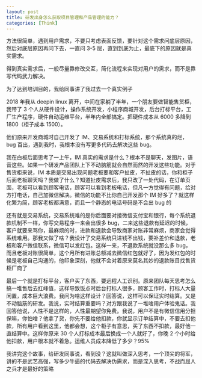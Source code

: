 ```yaml
---
layout: post
title: 研发出身怎么获取项目管理和产品管理的能力？
categories: [Think]
---
```


方法很简单，遇到用户需求，不要只考虑表面反馈，要针对这个需求问底层原因，然后对底层原因再问下去，一直问 3-5 层，直到到底为止，最底下的原因就是真实需求。

得到真实需求后，一般尽量靠修改交互，简化流程来实现对用户的需求，而不是靠写代码武力解决。

为了达到培训目的，我给同事讲了我过去一个真实例子

2018 年我从 deepin linux 离开，中间在家躺了半年，一个朋友要做智能售货柜，我带了 3 个人从硬件设计，操作系统开发，小程序商城开发，后台打标平台，工厂生产程序，硬件自动运维平台，半年内全部搞定。把硬件成本从 6000 多降到 1800（柜子成本 1500）。

他们原来开发商城时自己开发了 IM、交易系统和打标系统，那个系统真的烂，bug 百出，遇到我时，我根本没有写更多代码去解决这些 bug。

我在白板后面思考了一上午，IM 真实的需求是什么？根本不是聊天，发图片，语音这些。如果一个研发产品团队上下不动脑筋就会自然而然的开发这些功能。对于售货柜来说，IM 本质是交易出现问题老板要和客户扯皮，不扯皮的话，你和柜子后面老板聊天吗？我做了什么？知道扯皮需求后，我只改了一处代码，在订单页面，老板可以看到顾客电话，顾客可以看到老板电话，但凡一方觉得有问题，给对方打电话，自己加微信解决。微信的功能不比你自己开发那个 IM 好多了？就这样化繁为简，顾客老板都满意，而且一个静态的电话号码是不会出 bug 的

还有就是交易系统，交易系统难的是你后面要对接微信支付宝和银行，每个系统退款机制不一样，你写交易程序一来会出很多 bug，二来这些退款有延迟的时候，客户就要来骂你，最麻烦的时，进款和退款会导致商家对账非常麻烦，商家会觉得系统难用。那我又做了啥？我设计了交易系统只进钱不出钱，要补差价和退款，老板和客户微信联系，微信可以发红包。这样一来，不退款系统就没那么多 bug，而且老板对账很简单，这个月所有进账总额减去微信红包就好了，因为发红包的时候是老板自己沟通的，他印象深刻，他就不会对着原来莫名其妙的退款账目找售货柜厂商了

最后一个就是打标平台，客户买了东西，要远程人工识别。原来团队每天思考怎么搞一堆售后去扛峰值，这样导致饭点时后台打标人很多，顾客工作时，打标人大量闲置，成本巨大浪费。我问为啥这样设计？回答说，这样可以保证实时结算。又是不动脑筋的研发。我说，实时结算重要吗？对方跟我说了一堆啥用户体验鬼话。我回答他说，人性不是这样的，人性最期望你免费。我说，用户不是有微信信用分担保嘛，你怕啥？他拿了货，你先不要给他扣款，你就显示订单结算中，不要去扣他款，所有用户看到这里，他都会想，这个柜子有意思，买了东西不扣款，最好他一直结算中。这样你原来 30 个人打标成本最后换成一个人就好了，你晚 2 个小时给他扣款，用户根本就不着急。运维人员成本降低了多少？95%

我讲完这个故事，给研发同事说，看到没？这就叫做深入思考，一个顶尖的将军，讲的不是武艺高强，写多少牛逼的代码去解决伪需求，而是深入思考，不战而屈人之兵才是最好的策略
